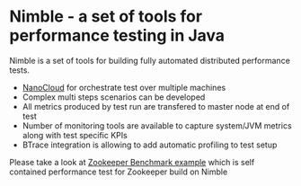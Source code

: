 Nimble - a set of tools for performance testing in Java
====

Nimble is a set of tools for building fully automated
distributed performance tests.

- [NanoCloud][nanocloud] for orchestrate test over multiple machines
- Complex multi steps scenarios can be developed
- All metrics produced by test run are transfered to master node at end of test
- Number of monitoring tools are available to capture system/JVM metrics along with test specific KPIs
- BTrace integration is allowing to add automatic profiling to test setup

Please take a look at [Zookeeper Benchmark example][zktest] which is self contained performance test
for Zookeeper build on Nimble

 [nanocloud]: https://github.com/gridkit/nanocloud/
 [zktest]: https://github.com/gridkit/zk-benchmark-example